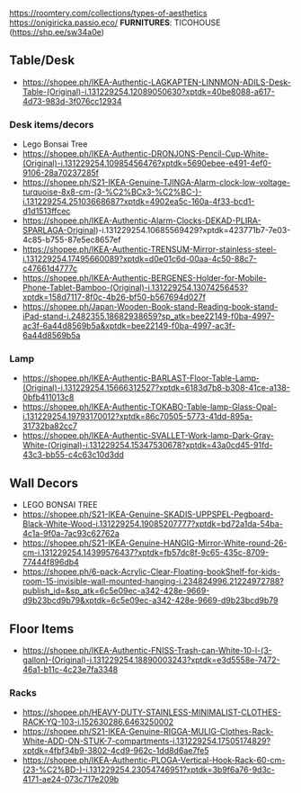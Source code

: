 https://roomtery.com/collections/types-of-aesthetics
https://onigiricka.passio.eco/
__FURNITURES__: TICOHOUSE (https://shp.ee/sw34a0e)



## Table/Desk
- https://shopee.ph/IKEA-Authentic-LAGKAPTEN-LINNMON-ADILS-Desk-Table-(Original)-i.131229254.12089050630?xptdk=40be8088-a617-4d73-983d-3f076cc12934

### Desk items/decors
- Lego Bonsai Tree
- https://shopee.ph/IKEA-Authentic-DRONJONS-Pencil-Cup-White-(Original)-i.131229254.10985456476?xptdk=5690ebee-e491-4ef0-9106-28a70237285f
- https://shopee.ph/S21-IKEA-Genuine-TJINGA-Alarm-clock-low-voltage-turquoise-8x8-cm-(3-%C2%BCx3-%C2%BC-)-i.131229254.25103668687?xptdk=4902ea5c-160a-4f33-bcd1-d1d1513ffcec
- https://shopee.ph/IKEA-Authentic-Alarm-Clocks-DEKAD-PLIRA-SPARLAGA-Original)-i.131229254.10685569429?xptdk=423771b7-7e03-4c85-b755-87e5ec8657ef
- https://shopee.ph/IKEA-Authentic-TRENSUM-Mirror-stainless-steel-i.131229254.17495660089?xptdk=d0e01c6d-00aa-4c50-88c7-c47661d4777c
- https://shopee.ph/IKEA-Authentic-BERGENES-Holder-for-Mobile-Phone-Tablet-Bamboo-(Original)-i.131229254.13074256453?xptdk=158d7117-8f0c-4b26-bf50-b567694d027f
- https://shopee.ph/Japan-Wooden-Book-stand-Reading-book-stand-iPad-stand-i.2482355.18682938659?sp_atk=bee22149-f0ba-4997-ac3f-6a44d8569b5a&xptdk=bee22149-f0ba-4997-ac3f-6a44d8569b5a
### Lamp
- https://shopee.ph/IKEA-Authentic-BARLAST-Floor-Table-Lamp-(Original)-i.131229254.15666312527?xptdk=6183d7b8-b308-41ce-a138-0bfb411013c8
- https://shopee.ph/IKEA-Authentic-TOKABO-Table-lamp-Glass-Opal-i.131229254.19793170012?xptdk=86c70505-5773-41dd-895a-31732ba82cc7
- https://shopee.ph/IKEA-Authentic-SVALLET-Work-lamp-Dark-Gray-White-(Original)-i.131229254.15347530678?xptdk=43a0cd45-91fd-43c3-bb55-c4c63c10d3dd

## Wall Decors

- LEGO BONSAI TREE
- https://shopee.ph/S21-IKEA-Genuine-SKADIS-UPPSPEL-Pegboard-Black-White-Wood-i.131229254.19085207777?xptdk=bd72a1da-54ba-4c1a-9f0a-7ac93c62762a
- https://shopee.ph/S21-IKEA-Genuine-HANGIG-Mirror-White-round-26-cm-i.131229254.14399576437?xptdk=fb57dc8f-9c65-435c-8709-77444f896db4
- https://shopee.ph/6-pack-Acrylic-Clear-Floating-bookShelf-for-kids-room-15-invisible-wall-mounted-hanging-i.234824996.21224972788?publish_id=&sp_atk=6c5e09ec-a342-428e-9669-d9b23bcd9b79&xptdk=6c5e09ec-a342-428e-9669-d9b23bcd9b79



## Floor Items
- https://shopee.ph/IKEA-Authentic-FNISS-Trash-can-White-10-l-(3-gallon)-(Original)-i.131229254.18890003243?xptdk=e3d5558e-7472-46a1-b11c-4c23e7fa3348
### Racks
- https://shopee.ph/HEAVY-DUTY-STAINLESS-MINIMALIST-CLOTHES-RACK-YQ-103-i.152630286.6463250002
- https://shopee.ph/S21-IKEA-Genuine-RIGGA-MULIG-Clothes-Rack-White-ADD-ON-STUK-7-compartments-i.131229254.17505174829?xptdk=4fbf34b9-3802-4cd9-962c-1dd8d6ae7fe5
- https://shopee.ph/IKEA-Authentic-PLOGA-Vertical-Hook-Rack-60-cm-(23-%C2%BD-)-i.131229254.23054746951?xptdk=3b9f6a76-9d3c-4171-ae24-073c717e209b
